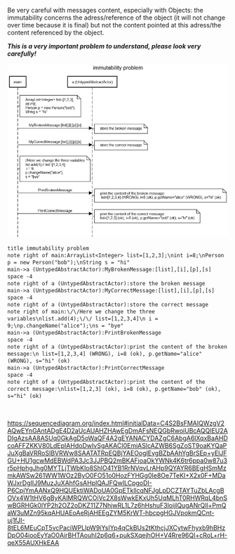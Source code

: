 Be very careful with messages content, especially with Objects: the immutability concerns the adress/reference of the object (it will not change over time because it is final) but not the content pointed at this adress/the content referenced by the object.

***This is a very important problem to understand, please look very carefully!***

![](img.png)

```
title immutability problem
note right of main:ArrayList<Integer> list=[1,2,3];\nint i=8;\nPerson p = new Person("bob");\nString s = "hi"
main->a (UntypedAbstractActor):MyBrokenMessage:[list],[i],[p],[s]
space -4
note right of a (UntypedAbstractActor):store the broken message
main->a (UntypedAbstractActor):MyCorrectMessage:[list],[i],[p],[s]
space -4
note right of a (UntypedAbstractActor):store the correct message
note right of main:\/\/Here we change the three variables\nlist.add(4);\/\/ list=[1,2,3,4]\n i = 9;\np.changeName("alice");\ns = "bye"
main->a (UntypedAbstractActor):PrintBrokenMessage
space -4
note right of a (UntypedAbstractActor):print the content of the broken message:\n list=[1,2,3,4] (WRONG), i=8 (ok), p.getName="alice" (WRONG), s="hi" (ok)
main->a (UntypedAbstractActor):PrintCorrectMessage
space -4
note right of a (UntypedAbstractActor):print the content of the correct message:\nlist=[1,2,3] (ok), i=8 (ok), p.getName="bob" (ok), s="hi" (ok)



```
https://sequencediagram.org/index.html#initialData=C4S2BsFMAIQWzgV2AQwEYnGAntADgE4D2aUcAUAHZHAwEgDmAFsNEQGbRwoiUBcAQQIEU2ADIgAzsAA8ASUq0GkAgD5oWaQF4A2gEYANACYDAZgC6AbgA6lXqxBaAHDcoAFFZKKV80LdEpIAHdoDwIvSgAKACI0EmiASlcAZWB6SgZoST9oaKYQaPJuXgBaVRRoSIBVRWw8SAATATRpEQBjYAEOogIEvgBZbAAhYgBrSEp+yElJFGU+HU1gcwMdEBWdPA3Jc3JJPBQ2mBKAFioaOkYWNk4K6tr6ppa0w87u3r5pHphgJhg0MYTLjTWbKIo8ShlO41YB1RrNVqvLrAHp9QYAYR6BEgHSmMzmkAWSw261WW1WOz2ByO0FO51o0HozFYHGg0Ie8Oe7TeKI+X2x0F+MDaWJxrDgIIJ9MuzJuXAhfGsAHplQAJFQwILCpgoDI-P6CpjYmAANxQ9HQUEktiWADoUA0GpETkllcqNFJgLpDCZTAYTuZbLAcgBOVx4W1tHV6gByKAlMRQWCOiVc2X8sWwkEKxUh5UqMLhT0RHWRqL4bnSwBGRHGk0lYP2h2OZ2oDKZ11Z7NhjwRL1L7z6hHshuF3loijlQugANrQIl+PmQaW3uMZn95kqAHUAEoAeRjAHEEgZYM5KrWT-hbcpgHGJVpokmQCnt-uj1fJI-8tEL6MEuCpT5vcPaciWPLlpW9iYsIYp4qCkBUs2tKthcjJXCytwFhyxb9hBHzDpO04iooEyYaO0AirBHTAouhI2p6q6+pukSXqejhOH+V4Rre96QI+cRoL+rH-qeX55AUXHkEAA